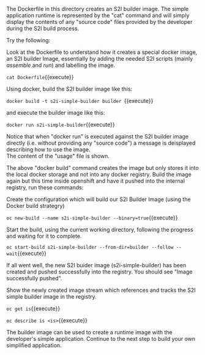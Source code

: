
The Dockerfile in this directory creates an S2I builder image.  The simple application runtime is represented by the "cat" command and will simply display the contents of any "source code" files provided by the developer during the S2I build process. 

Try the following:

Look at the Dockerfile to understand how it creates a special docker image, an S2I builder Image, essentially by adding the needed S2I scripts (mainly _assemble_ and _run_) and labelling the image. 

``cat Dockerfile``{{execute}}

Using docker, build the S2I builder image like this:

``docker build -t s2i-simple-builder builder ``{{execute}}

and execute the builder image like this:

``docker run s2i-simple-builder``{{execute}}

Notice that when "docker run" is executed against the S2I builder image directly (i.e.  without providing any "source code") a message is deisplayed describing how to use the image.  
The content of the "usage" file is shown.

The above "docker build" command creates the image but only stores it into the local docker storage and not into any docker registry. Build the image again but this time inside openshift and have it pushed into the internal registry, run these commands:

Create the configuration which will build our S2I Builder Image (using the Docker build strategry) 

``oc new-build --name s2i-simple-builder --binary=true``{{execute}}

Start the build, using the current working directory, following the progress and waiting for it to complete.

``oc start-build s2i-simple-builder --from-dir=builder --follow --wait``{{execute}}

If all went well, the new S2I buider image (s2i-simple-builder) has been created and pushed successfully into the registry.  You should see "Image successfully pushed".

Show the newly created image stream which references and tracks the S2I simple builder image in the registry.

``oc get is``{{execute}}

``oc describe is <is>``{{execute}}

The builder image can be used to create a runtime image with the developer's simple application.  Continue to the next step to build your own simplified application. 


